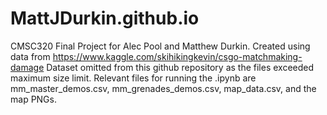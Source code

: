 # MattJDurkin.github.io

CMSC320 Final Project for Alec Pool and Matthew Durkin.
Created using data from https://www.kaggle.com/skihikingkevin/csgo-matchmaking-damage
Dataset omitted from this github repository as the files exceeded maximum size limit. Relevant files for running the .ipynb are mm_master_demos.csv, mm_grenades_demos.csv, map_data.csv, and the map PNGs.
